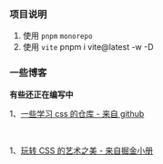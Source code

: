 ### 项目说明

1. 使用 `pnpm` `monorepo`
2. 使用 `vite` pnpm i vite@latest -w -D

### 一些博客

**有些还正在编写中**

1、[一些学习 css 的仓库 - 来自 github]()

<br />

1、[玩转 CSS 的艺术之美 - 来自掘金小册]()
